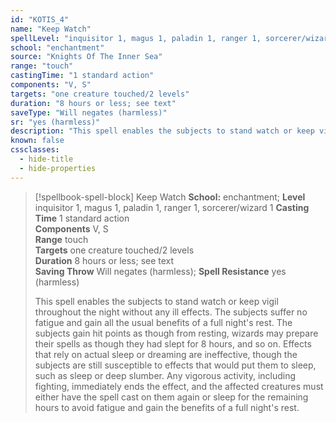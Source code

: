 ```yaml
---
id: "KOTIS_4"
name: "Keep Watch"
spellLevel: "inquisitor 1, magus 1, paladin 1, ranger 1, sorcerer/wizard 1"
school: "enchantment"
source: "Knights Of The Inner Sea"
range: "touch"
castingTime: "1 standard action"
components: "V, S"
targets: "one creature touched/2 levels"
duration: "8 hours or less; see text"
saveType: "Will negates (harmless)"
sr: "yes (harmless)"
description: "This spell enables the subjects to stand watch or keep vigil throughout the night without any ill effects. The subjects suffer no fatigue and gain all the usual benefits of a full night's rest. The subjects gain hit points as though from resting, wizards may prepare their spells as though they had slept for 8 hours, and so on. Effects that rely on actual sleep or dreaming are ineffective, though the subjects are still susceptible to effects that would put them to sleep, such as sleep or deep slumber. Any vigorous activity, including fighting, immediately ends the effect, and the affected creatures must either have the spell cast on them again or sleep for the remaining hours to avoid fatigue and gain the benefits of a full night's rest."
known: false
cssclasses:
  - hide-title
  - hide-properties
---
```


> [!spellbook-spell-block] Keep Watch
> **School:** enchantment; **Level** inquisitor 1, magus 1, paladin 1, ranger 1, sorcerer/wizard 1
> **Casting Time** 1 standard action  
> **Components** V, S  
> **Range** touch  
> **Targets** one creature touched/2 levels  
> **Duration** 8 hours or less; see text  
> **Saving Throw** Will negates (harmless); **Spell Resistance** yes (harmless)
> 
> This spell enables the subjects to stand watch or keep vigil throughout the night without any ill effects. The subjects suffer no fatigue and gain all the usual benefits of a full night's rest. The subjects gain hit points as though from resting, wizards may prepare their spells as though they had slept for 8 hours, and so on. Effects that rely on actual sleep or dreaming are ineffective, though the subjects are still susceptible to effects that would put them to sleep, such as sleep or deep slumber. Any vigorous activity, including fighting, immediately ends the effect, and the affected creatures must either have the spell cast on them again or sleep for the remaining hours to avoid fatigue and gain the benefits of a full night's rest.